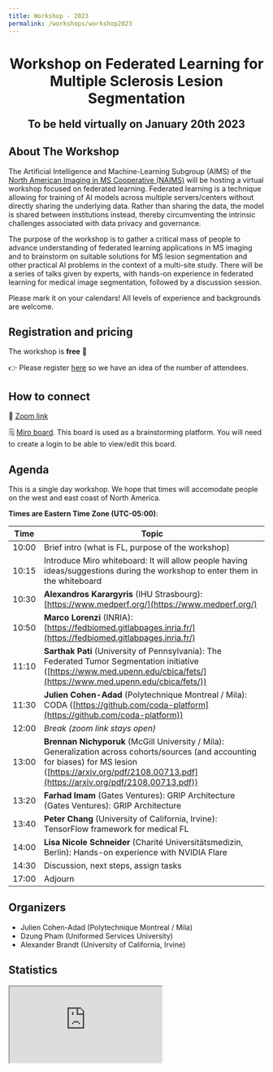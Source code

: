 ```yaml
---
title: Workshop - 2023
permalink: /workshops/workshop2023
---
```


<h1 align="center">Workshop on Federated Learning for <br/> Multiple Sclerosis Lesion Segmentation</h1>

<p align="center" style="font-size:150%"><strong>To be held virtually on January 20th 2023</strong></p>

## About The Workshop

The Artificial Intelligence and Machine-Learning Subgroup (AIMS) of the [North American Imaging in MS Cooperative (NAIMS)](https://www.naimscooperative.org/) will be hosting a virtual workshop focused on federated learning. Federated learning is a technique allowing for training of AI models across multiple servers/centers without directly sharing the underlying data. Rather than sharing the data, the model is shared between institutions instead, thereby circumventing the intrinsic challenges associated with data privacy and governance.

The purpose of the workshop is to gather a critical mass of people to advance understanding of federated learning applications in MS imaging and to brainstorm on suitable solutions for MS lesion segmentation and other practical AI problems in the context of a multi-site study. There will be a series of talks given by experts, with hands-on experience in federated learning for medical image segmentation, followed by a discussion session. 

Please mark it on your calendars! All levels of experience and backgrounds are welcome.

## Registration and pricing

The workshop is **free** 🙂

👉 Please register [here](https://forms.gle/htyGwLcVaH1grpKZ6) so we have an idea of the number of attendees.


## How to connect

🎥 [Zoom link](https://polymtl-ca.zoom.us/j/89691175199)

🗒 [Miro board](https://miro.com/welcomeonboard/bGJxUjdTbjA1WFJXUmpqemFFV0o5ZnoycURzRVhWT3hxMkJ3UDExbTBQQlpWUmVnRHRiN2VqUlY0cUhtM2p2NXwzNDU4NzY0NTI0NTcxOTQ0MzUwfDI=?share_link_id=807390238935). This board is used as a brainstorming platform. You will need to create a login to be able to view/edit this board. 


## Agenda

This is a single day workshop. We hope that times will accomodate people on the west and east coast of North America.

**Times are Eastern Time Zone (UTC-05:00)**:

| Time | Topic |
|---|---|
| 10:00 | Brief intro (what is FL, purpose of the workshop) |
| 10:15 | Introduce Miro whiteboard: It will allow people having ideas/suggestions during the workshop to enter them in the whiteboard |
| 10:30 | **Alexandros Karargyris** (IHU Strasbourg): [https://www.medperf.org/](https://www.medperf.org/) |
| 10:50 | **Marco Lorenzi** (INRIA): [https://fedbiomed.gitlabpages.inria.fr/](https://fedbiomed.gitlabpages.inria.fr/) |
| 11:10 | **Sarthak Pati** (University of Pennsylvania): The Federated Tumor Segmentation initiative ([https://www.med.upenn.edu/cbica/fets/](https://www.med.upenn.edu/cbica/fets/)) |
| 11:30 | **Julien Cohen-Adad** (Polytechnique Montreal / Mila): CODA ([https://github.com/coda-platform](https://github.com/coda-platform)) |
| 12:00 | *Break (zoom link stays open)* |
| 13:00 | **Brennan Nichyporuk** (McGill University / Mila): Generalization across cohorts/sources (and accounting for biases) for MS lesion ([https://arxiv.org/pdf/2108.00713.pdf](https://arxiv.org/pdf/2108.00713.pdf)) |
| 13:20 | **Farhad Imam** (Gates Ventures): GRIP Architecture (Gates Ventures): GRIP Architecture |
| 13:40 | **Peter Chang** (University of California, Irvine): TensorFlow framework for medical FL |
| 14:00 | **Lisa Nicole Schneider** (Charité Universitätsmedizin, Berlin): Hands-on experience with NVIDIA Flare |
| 14:30 | Discussion, next steps, assign tasks |
| 17:00 | Adjourn |


## Organizers

- Julien Cohen-Adad (Polytechnique Montreal / Mila)
- Dzung Pham (Uniformed Services University)
- Alexander Brandt (University of California, Irvine)

## Statistics

<html>
<iframe src="https://docs.google.com/spreadsheets/d/e/2PACX-1vR-2U-KQc6dEnmlv1QJz40Hoch5tmDDwZlekklQfIZggeesMFjwQXIS0tMJqPk6SNzLqXKW8-COUWI6/pubchart?oid=425011970&amp;format=interactive"></iframe>
</html>
